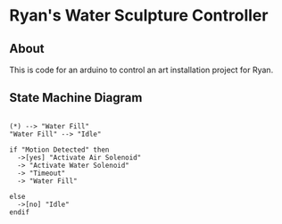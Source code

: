 # Ryan's Water Sculpture Controller

## About

This is code for an arduino to control an art installation project for Ryan.

## State Machine Diagram

```plantuml

(*) --> "Water Fill"
"Water Fill" --> "Idle"

if "Motion Detected" then
  ->[yes] "Activate Air Solenoid"
  -> "Activate Water Solenoid"
  -> "Timeout"
  -> "Water Fill"
  
else
  ->[no] "Idle"
endif

```